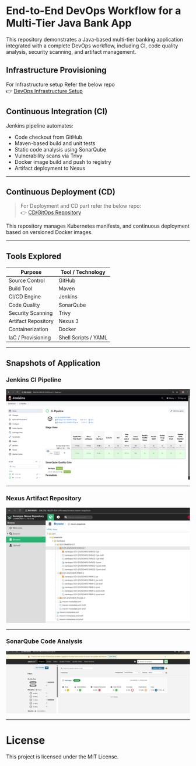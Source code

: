#  End-to-End DevOps Workflow for a Multi-Tier Java Bank App

This repository demonstrates a Java-based multi-tier banking application integrated with a complete DevOps workflow, including CI, code quality analysis, security scanning, and artifact management.


##  Infrastructure Provisioning

For Infrastructure setup Refer the below repo  
👉 [DevOps Infrastructure Setup](https://github.com/b-v-krishna/EKS-Terraform)

## Continuous Integration (CI)

Jenkins pipeline automates:

- Code checkout from GitHub
- Maven-based build and unit tests
- Static code analysis using SonarQube
- Vulnerability scans via Trivy
- Docker image build and push to registry
- Artifact deployment to Nexus

---

##  Continuous Deployment (CD)

> For Deployment and CD part refer the below repo:  
👉 [CD/GitOps Repository](https://github.com/b-v-krishna/Multi-Tier-BankApp-CD)

This repository manages Kubernetes manifests, and continuous deployment based on versioned Docker images.

---

## Tools Explored

| Purpose                  | Tool / Technology     |
|--------------------------|------------------------|
| Source Control           | GitHub                 |
| Build Tool               | Maven                  |
| CI/CD Engine             | Jenkins                |
| Code Quality             | SonarQube              |
| Security Scanning        | Trivy                  |
| Artifact Repository      | Nexus 3                |
| Containerization         | Docker                 |
| IaC / Provisioning       | Shell Scripts / YAML   |

---

## Snapshots of Application

### Jenkins CI Pipeline  
![Jenkins Pipeline](https://raw.githubusercontent.com/b-v-krishna/Multi-Tier-BankApp-CI/main/src/main/resources/templates/jenkins_pipeline.png)

---

### Nexus Artifact Repository  
![Nexus Artifactory](https://raw.githubusercontent.com/b-v-krishna/Multi-Tier-BankApp-CI/main/src/main/resources/templates/Artifactory.png)

---

### SonarQube Code Analysis  
![Sonar Analysis](https://raw.githubusercontent.com/b-v-krishna/Multi-Tier-BankApp-CI/main/src/main/resources/templates/Sonar_Analysis.png)

---

# License

This project is licensed under the MIT License.
